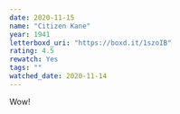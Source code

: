 ```yaml
---
date: 2020-11-15
name: "Citizen Kane"
year: 1941
letterboxd_uri: "https://boxd.it/1szoIB"
rating: 4.5
rewatch: Yes
tags: ""
watched_date: 2020-11-14
---
```


Wow!
